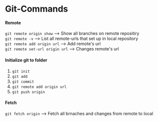 # Git-Commands

#### Remote
`git remote origin show` --> Show all branches on remote repositiry \
`git remote -v` --> List all remote-urls that set up in local repository \
`git remote add origin url` --> Add remote's url \
`git remote set-url origin url` --> Changes remote's url

#### Initialize git to folder
1. `git init`
2. `git add`
3. `git commit`
4. `git remote add origin url`
5. `git push origin`

#### Fetch
`git fetch origin` --> Fetch all brnaches and changes from remote to local 
